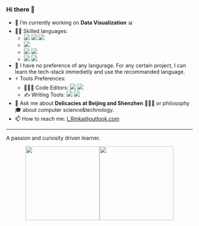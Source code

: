 ### Hi there 👋

<!--
**I-Rinka/I-Rinka** is a ✨ _special_ ✨ repository because its `README.md` (this file) appears on your GitHub profile.

Here are some ideas to get you started:

- 🔭 I’m currently working on ...
- 🌱 I’m currently learning ...
- 👯 I’m looking to collaborate on ...
- 🤔 I’m looking for help with ...
- 💬 Ask me about ...
- 📫 How to reach me: ...
- 😄 Pronouns: ...
- ⚡ Fun fact: ...
-->

- 🔭 I’m currently working on **Data Visualization** 📊
- 🥳🤙 Skilled languages:
  - <img src="https://img.shields.io/badge/C-Compiled-informational?&labelColor=3c48a3&color=585858"> <img src="https://img.shields.io/badge/C++-Compiled-informational?&labelColor=719ace&color=585858"> <img src="https://img.shields.io/badge/Go-Compiled-informational?&labelColor=00ADD8&color=585858&logo=Go&logoColor=FFFFFF"> 
  - <img src="https://img.shields.io/badge/Java-JIT-informational?&labelColor=c83a38&color=585858&logo=java&logoColor=FFFFFF">
  - <img src="https://img.shields.io/badge/Python-Interpreted-informational?&labelColor=3776AB&color=585858&logo=python&logoColor=FFFFFF"> <img src="https://img.shields.io/badge/JavaScript-Interpreted-informational?&labelColor=F7DF1E&color=585858&logo=JavaScript&logoColor=FFFFFF">
  - <img src="https://img.shields.io/badge/Bash-Script-informational?&labelColor=4EAA25&color=585858&logo=GNU-Bash&logoColor=FFFFFF"> <img src="https://img.shields.io/badge/Powershell-Script-informational?&labelColor=4d70c2&color=585858&logo=Powershell&logoColor=FFFFFF">
- 🤔 I have no preference of any langurage. For any certain project, I can learn the tech-stack immedietly and use the recommanded language.
- ⚡ Tools Preferences: 
  - 👨🏻‍💻 Code Editors: <img src="https://img.shields.io/badge/Editor-VsCode-informational?style=flat&logo=visual-studio-code&logoColor=white&color=33ADFF"> <img src="https://img.shields.io/badge/Editor-Vim-informational?style=flat&logo=vim&logoColor=FFFFFF&color=019733">
  - ✍️ Writing Tools: <img src="https://img.shields.io/badge/Writing-Notion-informational?style=flat&logo=notion&logoColor=000000&labelColor=FFFFFF&color=000000"> <img src="https://img.shields.io/badge/Writing-OneNote-informational?style=flat&logo=microsoft-onenote&logoColor=000000&labelColor=FFFFFF&color=7719AA">
- 💬 Ask me about **Delicacies at Beijing and Shenzhen** 🍕🍟🌭 or philosophy🎓 about computer science&technology.
- 📫 How to reach me: I_Rinka@outlook.com
---    

A passion and curiosity driven learner.

<div align="center"> 
  <img src = "https://github-readme-stats.vercel.app/api/top-langs/?username=I-Rinka&langs_count=4&hide=html,css,JavaScript,Jupyter Notebook" height="200px"/><img src = "https://github-readme-stats.vercel.app/api?username=I-Rinka&show_icons=true&line_height=27&count_private=true" height="200px"/>
</div>
